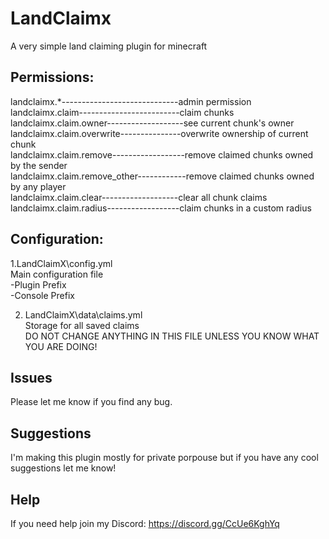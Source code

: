 # LandClaimx
A very simple land claiming plugin for minecraft

## Permissions:  
landclaimx.*-----------------------------admin permission  
landclaimx.claim-------------------------claim chunks  
landclaimx.claim.owner-------------------see current chunk's owner  
landclaimx.claim.overwrite---------------overwrite ownership of current chunk  
landclaimx.claim.remove------------------remove claimed chunks owned by the sender    
landclaimx.claim.remove_other------------remove claimed chunks owned by any player  
landclaimx.claim.clear-------------------clear all chunk claims  
landclaimx.claim.radius------------------claim chunks in a custom radius  

## Configuration:

1.LandClaimX\config.yml  
      Main configuration file  
            -Plugin Prefix  
            -Console Prefix  

2. LandClaimX\data\claims.yml  
    Storage for all saved claims  
    DO NOT CHANGE ANYTHING IN THIS FILE UNLESS YOU KNOW WHAT YOU ARE DOING!
    
    
   

## Issues

Please let me know if you find any bug.

## Suggestions

I'm making this plugin mostly for private porpouse but if you have any cool suggestions let me know!

## Help
If you need help join my Discord: <https://discord.gg/CcUe6KghYq>
